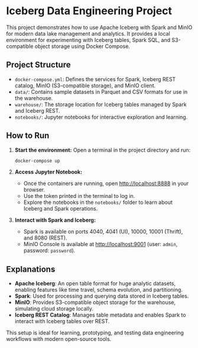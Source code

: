 
# Iceberg Data Engineering Project

This project demonstrates how to use Apache Iceberg with Spark and MinIO for modern data lake management and analytics. It provides a local environment for experimenting with Iceberg tables, Spark SQL, and S3-compatible object storage using Docker Compose.

## Project Structure

- `docker-compose.yml`: Defines the services for Spark, Iceberg REST catalog, MinIO (S3-compatible storage), and MinIO client.
- `data/`: Contains sample datasets in Parquet and CSV formats for use in the warehouse.
- `warehouse/`: The storage location for Iceberg tables managed by Spark and Iceberg REST.
- `notebooks/`: Jupyter notebooks for interactive exploration and learning.

## How to Run

1. **Start the environment:**
   Open a terminal in the project directory and run:
   
   ```sh
   docker-compose up
   ```

2. **Access Jupyter Notebook:**
   - Once the containers are running, open [http://localhost:8888](http://localhost:8888) in your browser.
   - Use the token printed in the terminal to log in.
   - Explore the notebooks in the `notebooks/` folder to learn about Iceberg and Spark operations.

3. **Interact with Spark and Iceberg:**
   - Spark is available on ports 4040, 4041 (UI), 10000, 10001 (Thrift), and 8080 (REST).
   - MinIO Console is available at [http://localhost:9001](http://localhost:9001) (user: `admin`, password: `password`).

## Explanations

- **Apache Iceberg**: An open table format for huge analytic datasets, enabling features like time travel, schema evolution, and partitioning.
- **Spark**: Used for processing and querying data stored in Iceberg tables.
- **MinIO**: Provides S3-compatible object storage for the warehouse, simulating cloud storage locally.
- **Iceberg REST Catalog**: Manages table metadata and enables Spark to interact with Iceberg tables over REST.

This setup is ideal for learning, prototyping, and testing data engineering workflows with modern open-source tools.

